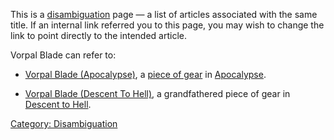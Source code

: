 This is a [disambiguation](:Category:_Disambiguation.md "wikilink") page
— a list of articles associated with the same title. If an internal link
referred you to this page, you may wish to change the link to point
directly to the intended article.

Vorpal Blade can refer to:

-   [Vorpal Blade (Apocalypse)](Vorpal_Blade_(Apocalypse) "wikilink"), a
    [piece of gear](:Category:Melee_Weapons.md "wikilink") in
    [Apocalypse](:Category:_Apocalypse.md "wikilink").

<!-- -->

-   [Vorpal Blade (Descent To
    Hell)](Vorpal_Blade_(Descent_To_Hell) "wikilink"), a grandfathered
    piece of gear in [Descent to
    Hell](:Category:_Descent_To_Hell.md "wikilink").

[Category: Disambiguation](Category:_Disambiguation "wikilink")
